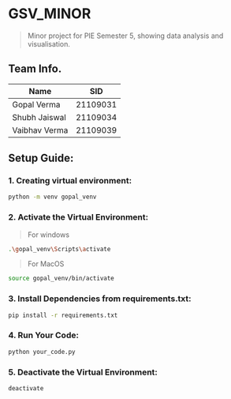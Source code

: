 # GSV_MINOR

> Minor project for PIE Semester 5, showing data analysis and visualisation.

## Team Info.

| Name            | SID      |
| --------------- | -------- |
| Gopal Verma     | 21109031 |
| Shubh Jaiswal   | 21109034 |
| Vaibhav Verma   | 21109039 |

## Setup Guide:

### 1. Creating virtual environment:

   ```bash
   python -m venv gopal_venv
   ```

### 2. Activate the Virtual Environment:
>For windows
```bash
.\gopal_venv\Scripts\activate
```
>For MacOS
```bash
source gopal_venv/bin/activate
```

### 3. Install Dependencies from requirements.txt:
```bash
pip install -r requirements.txt
```

### 4. Run Your Code:
```bash
python your_code.py
```

### 5. Deactivate the Virtual Environment:

```bash
deactivate
```